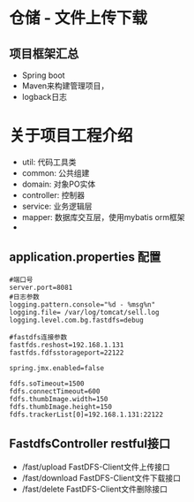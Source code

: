 # 仓储 - 文件上传下载
## 项目框架汇总
- Spring boot
- Maven来构建管理项目，
- logback日志


# 关于项目工程介绍
- util: 代码工具类
- common: 公共组建
- domain: 对象PO实体
- controller: 控制器
- service: 业务逻辑层
- mapper: 数据库交互层，使用mybatis orm框架
- 

## application.properties 配置
```properties
#端口号
server.port=8081
#日志参数
logging.pattern.console="%d - %msg%n"
logging.file= /var/log/tomcat/sell.log
logging.level.com.bg.fastdfs=debug

#fastdfs连接参数
fastfds.reshost=192.168.1.131
fastfds.fdfsstorageport=22122

spring.jmx.enabled=false

fdfs.soTimeout=1500
fdfs.connectTimeout=600
fdfs.thumbImage.width=150
fdfs.thumbImage.height=150
fdfs.trackerList[0]=192.168.1.131:22122
```
## FastdfsController restful接口
- /fast/upload FastDFS-Client文件上传接口
- /fast/download FastDFS-Client文件下载接口
- /fast/delete FastDFS-Client文件删除接口



